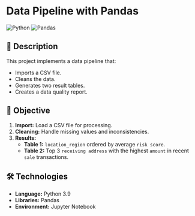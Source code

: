 # Data Pipeline with Pandas

![Python](https://img.shields.io/badge/Python-3.9-blue) ![Pandas](https://img.shields.io/badge/Pandas-1.3.5-brightgreen)

## 📄 Description

This project implements a data pipeline that:
- Imports a CSV file.
- Cleans the data.
- Generates two result tables.
- Creates a data quality report.

## 🎯 Objective

1. **Import:** Load a CSV file for processing.
2. **Cleaning:** Handle missing values and inconsistencies.
3. **Results:**
   - **Table 1:** `location_region` ordered by average `risk score`.
   - **Table 2:** Top 3 `receiving address` with the highest `amount` in recent `sale` transactions.

## 🛠 Technologies

- **Language:** Python 3.9
- **Libraries:** Pandas
- **Environment:** Jupyter Notebook
